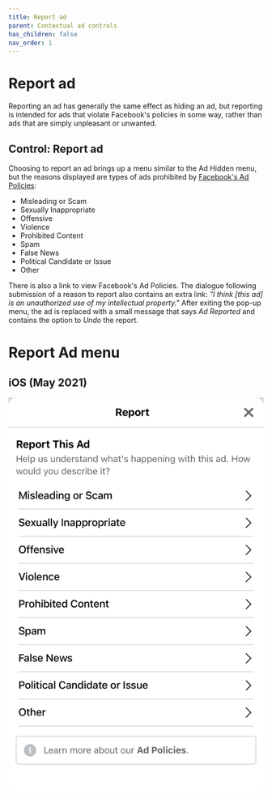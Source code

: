 ```yaml
---
title: Report ad
parent: Contextual ad controls
has_children: false
nav_order: 1
---
```


# Report ad

Reporting an ad has generally the same effect as hiding an ad, but reporting is intended for ads that violate Facebook's policies in some way, rather than ads that are simply unpleasant or unwanted.

## Control: Report ad

Choosing to report an ad brings up a menu similar to the Ad Hidden menu, but the reasons displayed are types of ads prohibited by [Facebook's Ad Policies](https://www.facebook.com/policies/ads/):

* Misleading or Scam 
* Sexually Inappropriate
* Offensive
* Violence
* Prohibited Content
* Spam
* False News
* Political Candidate or Issue
* Other 

There is also a link to view Facebook's Ad Policies. The dialogue following submission of a reason to report also contains an extra link: *"I think [this ad] is an unauthorized use of my intellectual property."* After exiting the pop-up menu, the ad is replaced with a small message that says *Ad Reported* and contains the option to *Undo* the report.

# Report Ad menu

## iOS (May 2021)
![Report Ad menu on iOS with reasons for reporting an ad](contextual/reportad-0.jpeg)
